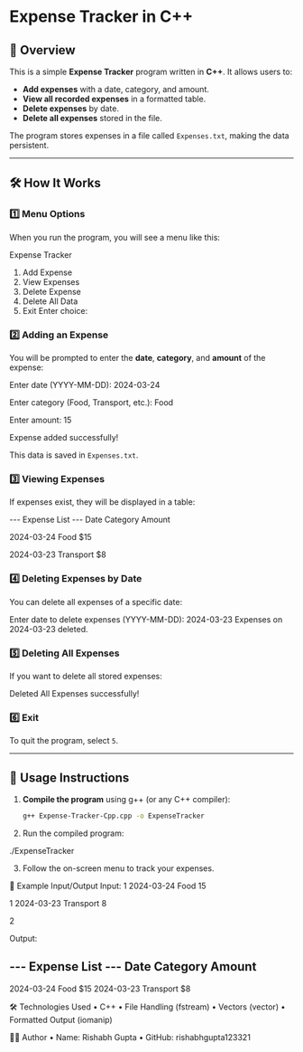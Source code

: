 # Expense Tracker in C++

## 📌 Overview
This is a simple **Expense Tracker** program written in **C++**. It allows users to:
- **Add expenses** with a date, category, and amount.
- **View all recorded expenses** in a formatted table.
- **Delete expenses** by date.
- **Delete all expenses** stored in the file.

The program stores expenses in a file called `Expenses.txt`, making the data persistent.

---

## 🛠️ How It Works
### **1️⃣ Menu Options**
When you run the program, you will see a menu like this:

Expense Tracker

1. Add Expense
2. View Expenses
3. Delete Expense
4. Delete All Data
5. Exit Enter choice:

### **2️⃣ Adding an Expense**
You will be prompted to enter the **date**, **category**, and **amount** of the expense:

Enter date (YYYY-MM-DD): 2024-03-24 

Enter category (Food, Transport, etc.): Food 

Enter amount: 15

Expense added successfully!

This data is saved in `Expenses.txt`.

### **3️⃣ Viewing Expenses**
If expenses exist, they will be displayed in a table:

--- Expense List --- 
Date Category Amount

2024-03-24 Food $15 

2024-03-23 Transport $8

### **4️⃣ Deleting Expenses by Date**
You can delete all expenses of a specific date:

Enter date to delete expenses (YYYY-MM-DD): 2024-03-23 Expenses on 2024-03-23 deleted.

### **5️⃣ Deleting All Expenses**
If you want to delete all stored expenses:

Deleted All Expenses successfully!

### **6️⃣ Exit**
To quit the program, select `5`.

---

## 📌 Usage Instructions
1. **Compile the program** using g++ (or any C++ compiler):
   ```sh
   g++ Expense-Tracker-Cpp.cpp -o ExpenseTracker

2. Run the compiled program:

  ./ExpenseTracker

3. Follow the on-screen menu to track your expenses.

📌 Example Input/Output
Input:
1
2024-03-24
Food
15

1
2024-03-23
Transport
8

2

Output:

--- Expense List ---
Date        Category       Amount
----------------------------------
2024-03-24  Food          $15
2024-03-23  Transport     $8


🛠️ Technologies Used
• C++
• File Handling (fstream)
• Vectors (vector)
• Formatted Output (iomanip)

👨‍💻 Author
• Name: Rishabh Gupta
• GitHub: rishabhgupta123321
